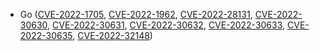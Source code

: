 - Go ([CVE-2022-1705](https://nvd.nist.gov/vuln/detail/CVE-2022-1705), [CVE-2022-1962](https://nvd.nist.gov/vuln/detail/CVE-2022-1962), [CVE-2022-28131](https://nvd.nist.gov/vuln/detail/CVE-2022-28131), [CVE-2022-30630](https://nvd.nist.gov/vuln/detail/CVE-2022-30630), [CVE-2022-30631](https://nvd.nist.gov/vuln/detail/CVE-2022-30631), [CVE-2022-30632](https://nvd.nist.gov/vuln/detail/CVE-2022-30632), [CVE-2022-30633](https://nvd.nist.gov/vuln/detail/CVE-2022-30633), [CVE-2022-30635](https://nvd.nist.gov/vuln/detail/CVE-2022-30635), [CVE-2022-32148](https://nvd.nist.gov/vuln/detail/CVE-2022-32148))
